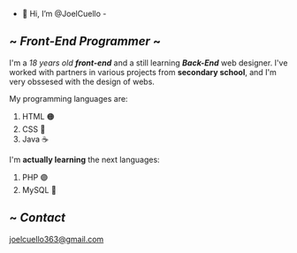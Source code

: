 - 👋 Hi, I’m @JoelCuello -

## ~ *Front-End Programmer* ~

I'm a *18 years old* ***front-end*** and a still learning ***Back-End*** web designer. I've worked with partners in various projects from **secondary school**, and I'm very obssesed with the design of webs.

My  programming languages are:
1. HTML 🟠
2. CSS 🔵
3. Java ☕

I'm **actually learning** the next languages:
1. PHP 🟣
2. MySQL 🐬


## ~ *Contact* 
joelcuello363@gmail.com
